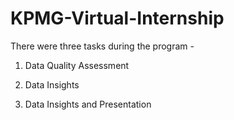 # KPMG-Virtual-Internship
There were three tasks during the program -

1. Data Quality Assessment

2. Data Insights

3. Data Insights and Presentation
